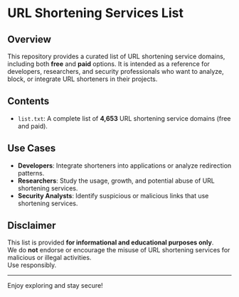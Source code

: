 # URL Shortening Services List

## Overview
This repository provides a curated list of URL shortening service domains, including both **free** and **paid** options. It is intended as a reference for developers, researchers, and security professionals who want to analyze, block, or integrate URL shorteners in their projects.

## Contents
- `list.txt`: A complete list of **4,653** URL shortening service domains (free and paid).

## Use Cases
- **Developers**: Integrate shorteners into applications or analyze redirection patterns.
- **Researchers**: Study the usage, growth, and potential abuse of URL shortening services.
- **Security Analysts**: Identify suspicious or malicious links that use shortening services.

## Disclaimer
This list is provided **for informational and educational purposes only**.  
We do **not** endorse or encourage the misuse of URL shortening services for malicious or illegal activities.  
Use responsibly.

---

Enjoy exploring and stay secure!
